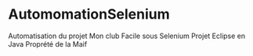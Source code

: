 
# AutomomationSelenium
Automatisation  du projet Mon club Facile sous Selenium
Projet Eclipse en Java
Proprété de la Maif
